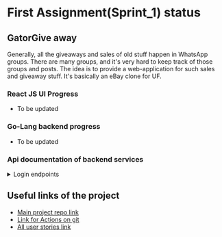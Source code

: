 # First Assignment(Sprint_1) status

## GatorGive away

Generally, all the giveaways and sales of old stuff happen in WhatsApp groups. There are many groups, and it's very hard to keep track of those groups and posts. The idea is to provide a web-application for such sales and giveaway stuff. It's basically an eBay clone for UF.


### React JS UI Progress
- To be updated

### Go-Lang backend progress
- To be updated

### Api documentation of backend services
<details>
  <summary>Login endpoints</summary>
  
  ### Get user
  - To be added
  ### Create user
  - To be added
  ### Update user
  - To be added
  ### Delete user
  - To be added
</details>

## Useful links of the project
- [Main project repo link](https://github.com/raghusaripalli/GatorGiveaway) 
- [Link for Actions on git](https://github.com/raghusaripalli/GatorGiveaway/actions/workflows/)
- [All user stories link](https://github.com/raghusaripalli/GatorGiveaway/issues)


